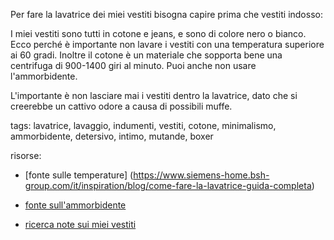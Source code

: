 Per fare la lavatrice dei miei vestiti bisogna capire prima che vestiti indosso:

I miei vestiti sono tutti in cotone e jeans, e sono di colore nero o bianco. Ecco perché è importante non lavare i vestiti con una temperatura superiore ai 60 gradi. Inoltre il cotone è un materiale che sopporta bene una centrifuga di 900-1400 giri al minuto. Puoi anche non usare l'ammorbidente.

L'importante è non lasciare mai i vestiti dentro la lavatrice, dato che si creerebbe un cattivo odore a causa di possibili muffe.

tags: lavatrice, lavaggio, indumenti, vestiti, cotone, minimalismo, ammorbidente, detersivo, intimo, mutande, boxer

risorse:

- [fonte sulle temperature] (https://www.siemens-home.bsh-group.com/it/inspiration/blog/come-fare-la-lavatrice-guida-completa)

- [fonte sull'ammorbidente](https://www.donnad.it/per-cosa-si-usa-ammorbidente-capi)

- [ricerca note sui miei vestiti](?q=vestiti+minimal) 
